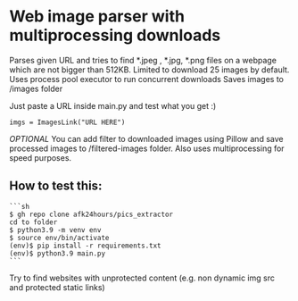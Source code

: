 # Web image parser with multiprocessing downloads

Parses given URL and tries to find *.jpeg , *.jpg, *.png files on a webpage which are not bigger than 512KB. Limited to download 25 images by default.
Uses process pool executor to run concurrent downloads
Saves images to /images folder

Just paste a URL inside main.py and test what you get :)

    imgs = ImagesLink("URL HERE")

*OPTIONAL* 
You can add filter to downloaded images using Pillow and save processed images to /filtered-images folder. Also uses multiprocessing for speed purposes. 

## How to test this:
    
    ```sh
    $ gh repo clone afk24hours/pics_extractor
    cd to folder
    $ python3.9 -m venv env
    $ source env/bin/activate
    (env)$ pip install -r requirements.txt
    (env)$ python3.9 main.py
    ```

Try to find websites with unprotected content (e.g. non dynamic img src and protected static links)
